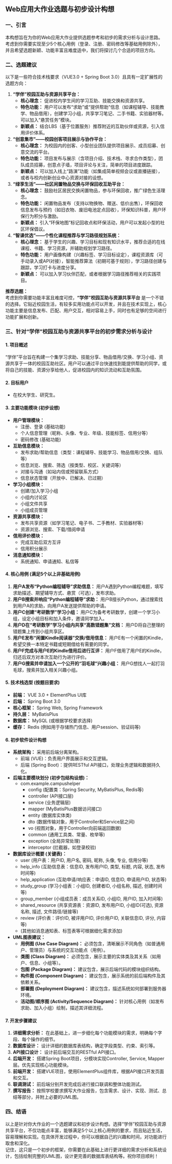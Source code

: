 ## **Web应用大作业选题与初步设计构想**

### **一、引言**

本构想旨在为你的Web应用大作业提供选题参考和初步的需求分析与设计思路。考虑到你需要实现至少5个核心用例（登录、注册、密码修改等基础用例除外），并且希望选题新颖、功能丰富且难度适中，我们将探讨几个合适的项目方向。

### **二、选题建议**

以下是一些符合技术栈要求（VUE3.0 \+ Spring Boot 3.0）且具有一定扩展性的选题方向：

1. **“学伴”校园互助与资源共享平台：**  
   * **核心理念：** 促进校内学生间的学习互助、技能交换和资源共享。  
   * **特色功能：** 用户可以发布“求助”或“提供帮助”信息（如课程辅导、技能教学、物品借用），创建学习小组，共享学习笔记、二手书籍、实验器材等。可以加入“悬赏任务”模块。  
   * **新颖点：** 结合LBS（基于位置服务）推荐附近的互助伙伴或资源，引入信用评价体系。  
2. **“创意集市”——校园创客项目展示与协作平台：**  
   * **核心理念：** 为校园内的创客、小型创业团队提供项目展示、成员招募、创意交流的平台。  
   * **特色功能：** 项目发布与展示（含项目介绍、技术栈、寻求合作类型），团队成员招募，创意点子墙，项目评论与关注，简单的项目进度跟踪。  
   * **新颖点：** 可以加入线上“路演”功能（如集成简单视频会议或直播链接），或者与校内创新创业中心资源对接的设想。  
3. **“绿享生活”——社区闲置物品交换与环保回收互助平台：**  
   * **核心理念：** 鼓励社区居民交换闲置物品，参与环保回收，推广绿色生活理念。  
   * **特色功能：** 闲置物品发布（支持以物换物、赠送、低价出售），环保回收信息发布与预约（如旧衣物、废旧电池定点回收），环保知识科普，用户环保行为积分与激励。  
   * **新颖点：** 引入“环保地图”标记回收点和环保活动，用户可以发起小型的社区环保倡议。  
4. **“智课优选”——个性化课程推荐与学习路径规划系统：**  
   * **核心理念：** 基于学生的兴趣、学习目标和现有知识水平，推荐合适的在线课程、书籍、学习资源，并辅助规划学习路径。  
   * **特色功能：** 用户画像构建（兴趣标签、学习目标设定），课程资源库（可手动录入或API对接），智能推荐算法（初期可基于规则），学习路径创建与跟踪，学习打卡与进度分享。  
   * **新颖点：** 可以加入学习伙伴匹配，或者根据学习路径推荐相关的实践项目。

**推荐选题：**  
考虑到你需要功能丰富且难度可控，**“学伴”校园互助与资源共享平台** 是一个不错的选择。它贴近校园生活，有较多实用功能点可以开发，并且在技术实现上，核心功能主要是信息发布、匹配、用户交互，相对容易上手，同时也有足够的空间进行功能扩展和创新。

### **三、针对“学伴”校园互助与资源共享平台的初步需求分析与设计**

#### **1\. 项目概述**

“学伴”平台旨在构建一个集学习求助、技能分享、物品借用/交换、学习小组、资源共享于一体的校园互助社区。用户可以通过平台快速找到能提供帮助的同学，或将自己的技能、资源分享给他人，促进校园内的知识流动和互助氛围。

#### **2\. 目标用户**

* 在校大学生、研究生。

#### **3\. 主要功能模块 (初步设想)**

* **用户管理模块：**  
  * 注册、登录 (基础功能)  
  * 个人信息管理（昵称、头像、专业、年级、技能标签、信用分等）  
  * 密码修改 (基础功能)  
* **互助信息模块：**  
  * 发布求助/帮助信息（类型：课程辅导、技能学习、物品借用/交换、组队等）  
  * 信息浏览、搜索、筛选（按类型、校区、关键词等）  
  * 对接与沟通（如站内信或预留联系方式）  
  * 信息状态管理（开放中、已解决、已过期）  
* **学习小组模块：**  
  * 创建/加入学习小组  
  * 小组内讨论区  
  * 小组文件共享  
  * 小组成员管理  
* **资源共享模块：**  
  * 发布共享资源（如学习笔记、电子书、二手教材、实验器材等）  
  * 资源浏览、搜索、下载/借阅申请  
* **信用评价模块：**  
  * 完成互助后双方互评  
  * 信用积分展示  
* **消息通知模块：**  
  * 系统通知、申请通知、私信等

#### **4\. 核心用例 (满足5个以上非基础用例)**

1. **用户A发布“Python编程辅导”求助信息：** 用户A遇到Python编程难题，填写求助描述、期望辅导方式、悬赏（可选），发布求助。  
2. **用户B搜索并响应“Python编程辅导”求助：** 用户B擅长Python，通过搜索找到用户A的求助，向用户A发送提供帮助的申请。  
3. **用户C创建“考研数学”学习小组：** 用户C为备考考研数学，创建一个学习小组，设定小组目标和加入条件，邀请同学加入。  
4. **用户D在“考研数学”学习小组内共享“高数错题集”文档：** 用户D将自己整理的错题集上传到小组共享区。  
5. **用户E发布“闲置Kindle阅读器”交换/借用信息：** 用户E有一个闲置的Kindle，希望交换一本特定书籍或短期借给有需要的同学。  
6. **用户F完成与用户E的Kindle借用后进行互评：** 用户F借用了用户E的Kindle，归还后双方对本次互助行为进行评价。  
7. **用户G搜索并申请加入一个公开的“羽毛球”兴趣小组：** 用户G想找人一起打羽毛球，搜索并加入相关兴趣小组。

#### **5\. 技术栈选型 (按题目要求)**

* **前端：** VUE 3.0 \+ ElementPlus UI库  
* **后端：** Spring Boot 3.0  
* **核心框架：** Spring Web, Spring Framework  
* **持久层：** MyBatisPlus  
* **数据库：** MySQL (或根据学校要求选择)  
* **缓存：** Redis (例如用于存储热门信息、用户session、验证码等)

#### **6\. 初步软件设计构想**

* **系统架构：** 采用前后端分离架构。  
  * 前端 (VUE)：负责用户界面展示和交互逻辑。  
  * 后端 (Spring Boot)：提供RESTful API接口，处理业务逻辑和数据持久化。  
* **后端主要模块划分 (初步包结构设想)：**  
  * com.example.campushelper  
    * config (配置类：Spring Security, MyBatisPlus, Redis等)  
    * controller (API接口层)  
    * service (业务逻辑层)  
    * mapper (MyBatisPlus数据访问接口)  
    * entity (数据库实体类)  
    * dto (数据传输对象，用于Controller和Service层之间)  
    * vo (视图对象，用于Controller向前端返回数据)  
    * common (通用工具类、常量、枚举等)  
    * exception (全局异常处理)  
    * interceptor (拦截器，如登录校验)  
* **数据库设计概要 (关键表)：**  
  * user (用户表：用户ID, 用户名, 密码, 昵称, 头像, 专业, 信用分等)  
  * help\_info (互助信息表：信息ID, 发布用户ID, 类型, 标题, 内容, 状态, 发布时间等)  
  * help\_application (互助申请/响应表：申请ID, 信息ID, 申请用户ID, 状态等)  
  * study\_group (学习小组表：小组ID, 创建者ID, 小组名称, 描述, 创建时间等)  
  * group\_member (小组成员表：成员关系ID, 小组ID, 用户ID, 加入时间等)  
  * shared\_resource (共享资源表：资源ID, 发布用户ID, 小组ID(可选), 资源名称, 描述, 文件路径/链接等)  
  * review (评价表：评价ID, 被评用户ID, 评价用户ID, 关联信息ID, 评分, 内容等)  
  * (其他如消息通知表、标签表等可根据细化需求添加)  
* **UML图表建议：**  
  * **用例图 (Use Case Diagram)：** 必须包含，清晰展示不同角色（如普通用户、管理员）与系统的交互功能点（用例）。  
  * **类图 (Class Diagram)：** 必须包含，展示主要的实体类及其关系（如用户、信息、小组等）。  
  * **包图 (Package Diagram)：** 建议包含，展示后端代码的模块组织结构。  
  * **构件图 (Component Diagram)：** 建议包含，展示系统的前后端构件及其依赖关系。  
  * **部署图 (Deployment Diagram)：** 建议包含，描述系统如何部署到服务器环境。  
  * **活动图/顺序图 (Activity/Sequence Diagram)：** 针对核心用例（如发布求助、加入小组）绘制，描述其详细流程。

#### **7\. 开发步骤建议**

1. **详细需求分析：** 在此基础上，进一步细化每个功能模块的需求，明确每个字段、每个操作的细节。  
2. **数据库设计：** 设计详细的数据库表结构，确定字段类型、约束、索引等。  
3. **API接口设计：** 设计前后端交互的RESTful API接口。  
4. **后端开发：** 搭建Spring Boot项目，分模块实现Controller, Service, Mapper层。优先实现核心功能模块。  
5. **前端开发：** 搭建VUE项目，使用ElementPlus组件库，根据API接口开发页面和交互。  
6. **联调测试：** 前后端分别开发完成后进行接口联调和整体功能测试。  
7. **撰写报告：** 按照学校要求撰写大作业报告，包含需求、设计、实现、测试、总结等部分，并附上必要的UML图。

### **四、结语**

以上是针对你大作业的一个选题建议和初步设计构想。选择“学伴”校园互助与资源共享平台，不仅功能点丰富，能够满足5个以上核心用例的要求，而且贴近生活，容易理解和实现。在具体开发过程中，你可以根据自己的兴趣和时间，对功能进行取舍和深化。  
记住，这只是一个初步的框架，你需要在此基础上进行更详细的需求分析和系统设计，包括绘制完整的UML图，设计更完善的数据库表结构等。祝你项目顺利！